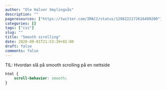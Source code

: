 ```yaml
---
author: "Ole Halvor Smylingsås"
description: ""
pageresources: ["https://twitter.com/IMAC2/status/1298222172616499200"]
categories: []
tags: ["css"]     
slug: ""
title: "Smooth scrolling"
date: 2020-09-01T21:53:39+02:00
draft: false
comments: false
---
```


TIL: Hvordan slå på smooth scrolling på en nettside
<!--more-->

```css
html {
    scroll-behavior: smooth;
}
```